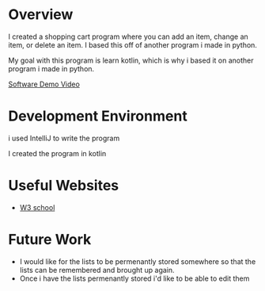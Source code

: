 # Overview

I created a shopping cart program where you can add an item, change an item, or delete an item. I based this off of another program i made in python.

My goal with this program is learn kotlin, which is why i based it on another program i made in python. 

[Software Demo Video](hhttps://youtu.be/p-xwzEmQRFc)

# Development Environment

i used IntelliJ to write the program 

I created the program in kotlin

# Useful Websites

* [W3 school](https://www.w3schools.com/kotlin/index.php)

# Future Work

* I would like for the lists to be permenantly stored somewhere so that the lists can be remembered and brought up again. 
* Once i have the lists permenantly stored i'd like to be able to edit them 

